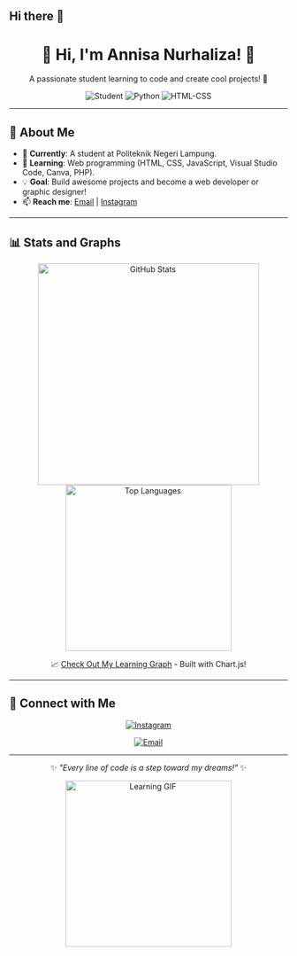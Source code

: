 ## Hi there 👋

<div align="center">
  <h1>👋 Hi, I'm Annisa Nurhaliza! 🌟</h1>
  <p>A passionate student learning to code and create cool projects! 🚀</p>

  <!-- Badges from Shields.io -->
  <img src="https://img.shields.io/badge/Status-Student-brightgreen?style=flat-square" alt="Student"/>
  <img src="https://img.shields.io/badge/Python-Learning-blue?style=flat-square&logo=python" alt="Python"/>
  <img src="https://img.shields.io/badge/HTML-CSS-yellow?style=flat-square&logo=html5" alt="HTML-CSS"/>
</div>

---

## 🌱 About Me
- 🏫 **Currently**: A student at Politeknik Negeri Lampung.
- 🌟 **Learning**: Web programming (HTML, CSS, JavaScript, Visual Studio Code, Canva, PHP).
- 💡 **Goal**: Build awesome projects and become a web developer or graphic designer!
- 📫 **Reach me**: [Email](mailto:mikinisa52@gmail.com) | [Instagram](https://www.instagram.com/anshlz_/)

---

## 📊 Stats and Graphs
<div align="center">
  <!-- GitHub Stats with Dark Theme -->
  <img src="https://github-readme-stats.vercel.app/api?username=Annisanurhaliza&show_icons=true&theme=dark" alt="GitHub Stats" width="400"/>
  <!-- Top Languages with Dark Theme -->
  <img src="https://github-readme-stats.vercel.app/api/top-langs/?username=Annisanurhaliza&layout=compact&theme=dark" alt="Top Languages" width="300"/>

  <!-- Link to Interactive Graph -->
  <p>📈 <a href="https://annisanurhaliza.github.io/learning-graph">Check Out My Learning Graph</a> - Built with Chart.js!</p>
</div>

---





## 📱 Connect with Me
<div align="center">
  <!-- Updated Instagram Logo -->
  <a href="https://www.instagram.com/anshlz_/"><img src="https://img.icons8.com/color/48/000000/instagram-new.png" alt="Instagram"/></a>
  
  <!-- Updated Email Icon -->
  <a href="mailto:mikinisa52@gmail.com"><img src="https://img.icons8.com/ios-filled/50/000000/mail.png" alt="Email"/></a>
</div>

---

<div align="center">
  <p>✨ <i>"Every line of code is a step toward my dreams!"</i> ✨</p>
  <img src="https://media.giphy.com/media/26tPplGWjN0xLybiU/giphy.gif" alt="Learning GIF" width="300"/>
</div>
